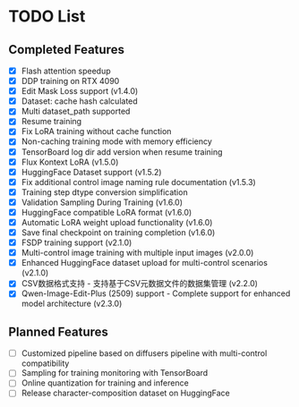 # TODO List

## Completed Features
- [x] Flash attention speedup
- [x] DDP training on RTX 4090
- [x] Edit Mask Loss support (v1.4.0)
- [x] Dataset: cache hash calculated
- [x] Multi dataset_path supported
- [x] Resume training
- [x] Fix LoRA training without cache function
- [x] Non-caching training mode with memory efficiency
- [x] TensorBoard log dir add version when resume training
- [x] Flux Kontext LoRA (v1.5.0)
- [x] HuggingFace Dataset support (v1.5.2)
- [x] Fix additional control image naming rule documentation (v1.5.3)
- [x] Training step dtype conversion simplification
- [x] Validation Sampling During Training (v1.6.0)
- [x] HuggingFace compatible LoRA format (v1.6.0)
- [x] Automatic LoRA weight upload functionality (v1.6.0)
- [x] Save final checkpoint on training completion (v1.6.0)
- [x] FSDP training support (v2.1.0)
- [x] Multi-control image training with multiple input images (v2.0.0)
- [x] Enhanced HuggingFace dataset upload for multi-control scenarios (v2.1.0)
- [x] CSV数据格式支持 - 支持基于CSV元数据文件的数据集管理 (v2.2.0)
- [x] Qwen-Image-Edit-Plus (2509) support - Complete support for enhanced model architecture (v2.3.0)

## Planned Features
- [ ] Customized pipeline based on diffusers pipeline with multi-control compatibility
- [ ] Sampling for training monitoring with TensorBoard
- [ ] Online quantization for training and inference
- [ ] Release character-composition dataset on HuggingFace